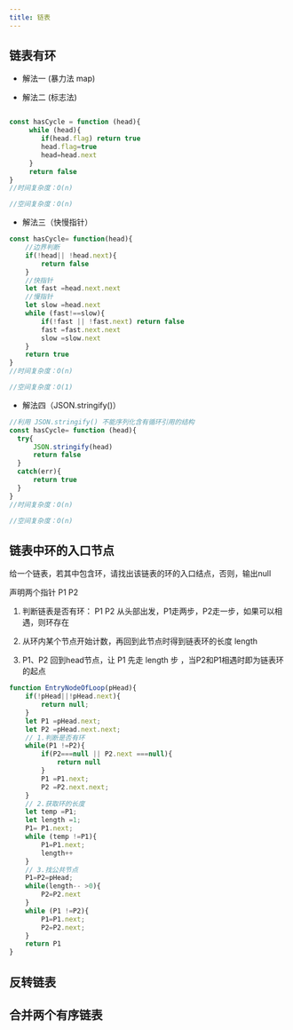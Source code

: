 ```yaml
---
title: 链表
---
```


## 链表有环

- 解法一 (暴力法 map)



- 解法二 (标志法)

```js

const hasCycle = function (head){
     while (head){
        if(head.flag) return true
        head.flag=true
        head=head.next
     }
     return false
}
//时间复杂度：O(n)

//空间复杂度：O(n)
```

- 解法三（快慢指针）

```js
const hasCycle= function(head){
    //边界判断
    if(!head|| !head.next){
        return false
    }
    //快指针
    let fast =head.next.next
    //慢指针
    let slow =head.next
    while (fast!==slow){
        if(!fast || !fast.next) return false
        fast =fast.next.next
        slow =slow.next
    }
    return true 
}
//时间复杂度：O(n)

//空间复杂度：O(1)
```

- 解法四（JSON.stringify()）

```js
//利用 JSON.stringify() 不能序列化含有循环引用的结构
const hasCycle= function (head){
  try{
      JSON.stringify(head)
      return false
  }
  catch(err){
      return true
  }
}
//时间复杂度：O(n)

//空间复杂度：O(n)

```

## 链表中环的入口节点

给一个链表，若其中包含环，请找出该链表的环的入口结点，否则，输出null

声明两个指针 P1 P2

1. 判断链表是否有环： P1 P2 从头部出发，P1走两步，P2走一步，如果可以相遇，则环存在

2. 从环内某个节点开始计数，再回到此节点时得到链表环的长度 length

3. P1、P2 回到head节点，让 P1 先走 length 步 ，当P2和P1相遇时即为链表环的起点

```js
function EntryNodeOfLoop(pHead){
    if(!pHead||!pHead.next){
        return null;
    }
    let P1 =pHead.next;
    let P2 =pHead.next.next;
    // 1.判断是否有环
    while(P1 !=P2){
        if(P2===null || P2.next ===null){
            return null
        }
        P1 =P1.next;
        P2 =P2.next.next;
    }
    // 2.获取环的长度
    let temp =P1;
    let length =1;
    P1= P1.next;
    while (temp !=P1){
        P1=P1.next;
        length++
    }
    // 3.找公共节点
    P1=P2=pHead;
    while(length-- >0){
        P2=P2.next
    }
    while (P1 !=P2){
        P1=P1.next;
        P2=P2.next;
    }
    return P1
}
```


## 反转链表



## 合并两个有序链表

